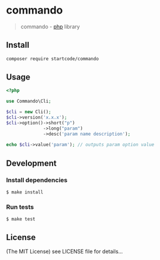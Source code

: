 commando
======

> commando - [php](http://php.net) library

## Install

```sh
composer require startcode/commando
```

## Usage

```php
<?php

use Commando\Cli;

$cli = new Cli();
$cli->version('x.x.x');
$cli->option()->short("p")
              ->long("param")
              ->desc('param name description');
              
echo $cli->value('param'); // outputs param option value
```

## Development

### Install dependencies

    $ make install

### Run tests

    $ make test

## License

(The MIT License)
see LICENSE file for details...
